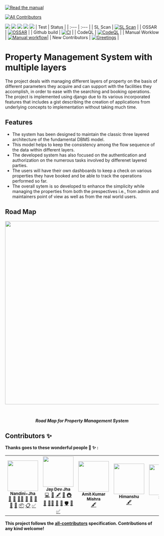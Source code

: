 [![Read the manual](https://img.shields.io/badge/read-the%20manual-blue)](https://github.com/IIITM-Jay/Property-management-System-Django-Full-Stack-/blob/main/manual/manual.md)
<!-- ALL-CONTRIBUTORS-BADGE:START - Do not remove or modify this section -->
[![All Contributors](https://img.shields.io/badge/all_contributors-3-orange.svg?style=flat-square)](#contributors-)
<!-- ALL-CONTRIBUTORS-BADGE:END -->
[![](https://img.shields.io/badge/installations-Prerequisities-important)](https://github.com/IIITM-Jay/Property-management-System-with-multiple-layers-Django-Full-Stack-/blob/main/requirements.txt)
[![](https://img.shields.io/badge/download-project%20report-success)](https://drive.google.com/file/d/1fYfPtsnYsmvmAFY8uaJ9S8ApwlAV5MZY/view?usp=sharing)
[![](https://img.shields.io/badge/basics-of%20django-brightgreen)](https://www.djangoproject.com/)
[![](https://img.shields.io/badge/%F0%9F%96%A5-FRONTEND%20VIEW-blue)]()
[![](https://img.shields.io/badge/%F0%9F%91%A8%E2%80%8D%F0%9F%92%BB-BACK--END%20VIEW-green)]()
| Test | Status |
| :--- | :--- |
| SL Scan | [![SL Scan](https://github.com/IIITM-Jay/Property-management-System/actions/workflows/shiftleft-analysis.yml/badge.svg)](https://github.com/IIITM-Jay/Property-management-System/actions/workflows/shiftleft-analysis.yml) |
| OSSAR | [![OSSAR](https://github.com/IIITM-Jay/Property-management-System/actions/workflows/ossar-analysis.yml/badge.svg)](https://github.com/IIITM-Jay/Property-management-System/actions/workflows/ossar-analysis.yml) |
| Github build | [![CI](https://github.com/IIITM-Jay/Property-management-System-Django-Full-Stack-/workflows/CI/badge.svg)](https://github.com/IIITM-Jay/Property-management-System-Django-Full-Stack-/actions?query=workflow%3ACI) |
| CodeQL | [![CodeQL](https://github.com/IIITM-Jay/Property-management-System-Django-Full-Stack-/workflows/CodeQL/badge.svg)](https://github.com/IIITM-Jay/Property-management-System-Django-Full-Stack-/actions?query=workflow%3ACodeQL) |
| Manual Worklow | [![Manual workflow](https://github.com/IIITM-Jay/Property-management-System-Django-Full-Stack-/workflows/Manual%20workflow/badge.svg)](https://github.com/IIITM-Jay/Property-management-System-Django-Full-Stack-/actions?query=workflow%3A%22Manual+workflow%22)|
| New Contributors | [![Greetings](https://github.com/IIITM-Jay/Property-management-System-Django-Full-Stack-/workflows/Greetings/badge.svg)](https://github.com/IIITM-Jay/Property-management-System-Django-Full-Stack-/actions?query=workflow%3AGreetings) |

# 
  
# Property Management System with multiple layers 
The project deals with managing different layers of property on the basis of different parameters they acquire and can support with the facilities they accomplish, in order to ease with the searching and booking operations. The project is implemented using django due to its various incorporated features that includes a gist describing the creation of applications from underlying concepts to implementation without taking much time.

## Features
* The system has been designed to maintain the classic three layered architecture of the fundamental DBMS model.
* This model helps to keep the consistency among the flow sequence of the data within different layers. 
* The developed system has also focused on the authentication and authorization on the numerous tasks involved by differenet layered parties. 
* The users will have their own dashboards to keep a check on various properties they have booked and be able to track the operations performed so far. 
* The overall sytem is so developed to enhance the simplicity while managing the properties from both the prespectives i.e., from admin and maintainers point of view as well as from the real world users.

## Road Map
<p align="center">
<img width="600" height="600" src="images/road_map.png"> 
  </p><br>
<p align="center"><b><i>Road Map for Property Management System</i> </p>


## Contributors ✨

Thanks goes to these wonderful people :tada: :sparkles: :

<!-- ALL-CONTRIBUTORS-LIST:START - Do not remove or modify this section -->
<!-- prettier-ignore-start -->
<!-- markdownlint-disable -->
<table>
  <tr>
    <td align="center"><a href="https://github.com/Nandini-Jha"><img src="https://avatars.githubusercontent.com/u/76875859?v=4?s=100" width="100px;" alt=""/><br /><sub><b>Nandini-Jha</b></sub></a><br /><a href="#projectManagement-Nandini-Jha" title="Project Management">📆</a> <a href="https://github.com/IIITM-Jay/Property-management-System-Django-Full-Stack-/pulls?q=is%3Apr+reviewed-by%3ANandini-Jha" title="Reviewed Pull Requests">👀</a> <a href="#mentoring-Nandini-Jha" title="Mentoring">🧑‍🏫</a> <a href="#maintenance-Nandini-Jha" title="Maintenance">🚧</a> <a href="#talk-Nandini-Jha" title="Talks">📢</a> <a href="#design-Nandini-Jha" title="Design">🎨</a> <a href="#ideas-Nandini-Jha" title="Ideas, Planning, & Feedback">🤔</a> <a href="#business-Nandini-Jha" title="Business development">💼</a> <a href="#platform-Nandini-Jha" title="Packaging/porting to new platform">📦</a> <a href="#eventOrganizing-Nandini-Jha" title="Event Organizing">📋</a> <a href="#tutorial-Nandini-Jha" title="Tutorials">✅</a></td>
    <td align="center"><a href="https://github.com/IIITM-Jay"><img src="https://avatars.githubusercontent.com/u/65283880?v=4?s=100" width="100px;" alt=""/><br /><sub><b>Jay Dev Jha</b></sub></a><br /><a href="https://github.com/IIITM-Jay/Property-management-System-Django-Full-Stack-/commits?author=IIITM-Jay" title="Code">💻</a> <a href="#data-IIITM-Jay" title="Data">🔣</a> <a href="#content-IIITM-Jay" title="Content">🖋</a> <a href="https://github.com/IIITM-Jay/Property-management-System-Django-Full-Stack-/commits?author=IIITM-Jay" title="Documentation">📖</a> <a href="#infra-IIITM-Jay" title="Infrastructure (Hosting, Build-Tools, etc)">🚇</a> <a href="https://github.com/IIITM-Jay/Property-management-System-Django-Full-Stack-/pulls?q=is%3Apr+reviewed-by%3AIIITM-Jay" title="Reviewed Pull Requests">👀</a> <a href="#mentoring-IIITM-Jay" title="Mentoring">🧑‍🏫</a> <a href="#projectManagement-IIITM-Jay" title="Project Management">📆</a> <a href="#question-IIITM-Jay" title="Answering Questions">💬</a> <a href="#security-IIITM-Jay" title="Security">🛡️</a> <a href="#userTesting-IIITM-Jay" title="User Testing">📓</a> <a href="#tutorial-IIITM-Jay" title="Tutorials">✅</a></td>
    <td align="center"><a href="https://the-awesome-profile-site.netlify.app/"><img src="https://avatars.githubusercontent.com/u/60662775?v=4?s=100" width="100px;" alt=""/><br /><sub><b>Amit Kumar Mishra</b></sub></a><br /><a href="#content-Amit366" title="Content">🖋</a></td>
    <td align="center"><a href="http://linkedin.com/in/himanshu-here/"><img src="https://avatars.githubusercontent.com/u/65963997?v=4?s=100" width="100px;" alt=""/><br /><sub><b>Himanshu</b></sub></a><br /><a href="#content-himanshu007-creator" title="Content">🖋</a></td>
    <td align="center"><a href="https://github.com/smriti1313"><img src="https://avatars.githubusercontent.com/u/52624997?v=4?s=100" width="100px;" alt=""/><br /><sub><b>Smriti</b></sub></a><br /><a href="https://github.com/IIITM-Jay/Property-management-System-Django-Full-Stack-/commits?author=smriti1313" title="Documentation">📖</a></td>
    <td align="center"><a href="https://github.com/Swastik1710"><img src="https://avatars.githubusercontent.com/u/71871571?s=400&u=af429b0b3f28876be989e8ab0b7c66baac5797b4&v=4" width="100px;" alt=""/><br /><sub><b>Swastik</b></sub></a><br /><a href="#documentation-Swastik1710" title="Documentation">📖</a></td>

  </tr>
</table>

<!-- markdownlint-restore -->
<!-- prettier-ignore-end -->

<!-- ALL-CONTRIBUTORS-LIST:END -->

This project follows the [all-contributors](https://github.com/all-contributors/all-contributors) specification. Contributions of any kind welcome!
